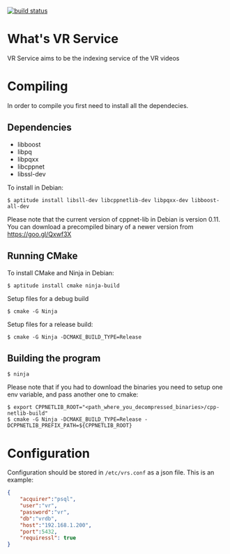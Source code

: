 [![build status](https://gitlab.com/VirtualDreams/VRService/badges/master/build.svg)](https://gitlab.com/VirtualDreams/VRService/commits/master)

# What's VR Service

VR Service aims to be the indexing service of the VR videos

# Compiling

In order to compile you first need to install all the dependecies.

## Dependencies

- libboost
- libpq
- libpqxx
- libcppnet
- libssl-dev

To install in Debian:
```
$ aptitude install libsll-dev libcppnetlib-dev libpqxx-dev libboost-all-dev 
```

Please note that the current version of cppnet-lib in Debian is version 0.11.
You can download a precompiled binary of a newer version from https://goo.gl/Qxwf3X


## Running CMake

To install CMake and Ninja in Debian:
```
$ aptitude install cmake ninja-build
```

Setup files for a debug build
```
$ cmake -G Ninja
```

Setup files for a release build:
```
$ cmake -G Ninja -DCMAKE_BUILD_TYPE=Release
```

## Building the program

```
$ ninja
```

Please note that if you had to download the binaries you need to setup one env variable, and pass another one to cmake:

```
$ export CPPNETLIB_ROOT="<path_where_you_decompressed_binaries>/cpp-netlib-build"
$ cmake -G Ninja -DCMAKE_BUILD_TYPE=Release -DCPPNETLIB_PREFIX_PATH=${CPPNETLIB_ROOT}
```

# Configuration

Configuration should be stored in `/etc/vrs.conf` as a json file.
This is an example:

```json
{
    "acquirer":"psql",
    "user":"vr",
    "password":"vr",
    "db":"vrdb",
    "host":"192.168.1.200",
    "port":5432,
    "requiressl": true
}
```

